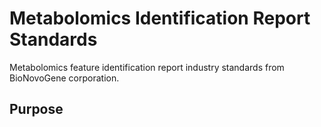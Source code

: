 # Metabolomics Identification Report Standards

Metabolomics feature identification report industry standards from BioNovoGene corporation.

## Purpose


